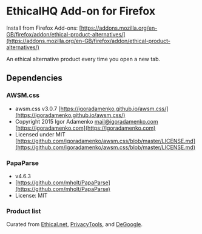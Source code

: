 # EthicalHQ Add-on for Firefox

Install from Firefox Add-ons: [https://addons.mozilla.org/en-GB/firefox/addon/ethical-product-alternatives/](https://addons.mozilla.org/en-GB/firefox/addon/ethical-product-alternatives/)

An ethical alternative product every time you open a new tab.

## Dependencies

### AWSM.css

* awsm.css v3.0.7 [https://igoradamenko.github.io/awsm.css/](https://igoradamenko.github.io/awsm.css/)
* Copyright 2015 Igor Adamenko <mail@igoradamenko.com> [https://igoradamenko.com](https://igoradamenko.com)
* Licensed under MIT [https://github.com/igoradamenko/awsm.css/blob/master/LICENSE.md](https://github.com/igoradamenko/awsm.css/blob/master/LICENSE.md)
 
### PapaParse

* v4.6.3
* [https://github.com/mholt/PapaParse](https://github.com/mholt/PapaParse)
* License: MIT

### Product list

Curated from [Ethical.net](https://ethical.net/), [PrivacyTools](https://privacytools.io/), and [DeGoogle](https://degoogle.jmoore.dev/).
